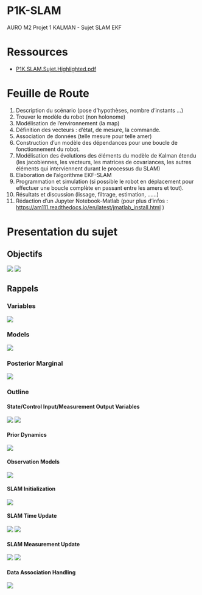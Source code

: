 # P1K-SLAM
AURO M2 Projet 1 KALMAN - Sujet SLAM EKF

# Ressources

- [P1K.SLAM.Sujet.Highlighted.pdf](https://github.com/TunnARK/P1K-SLAM/blob/main/assets/P1K.SLAM.Sujet.Highlighted.pdf)

# Feuille de Route

1. Description du scénario (pose d’hypothèses, nombre d’instants …)
2. Trouver le modèle du robot (non holonome)
3. Modélisation de l’environnement (la map)
4. Définition des vecteurs : d’état, de mesure, la commande.
5. Association de données (telle mesure pour telle amer)
6. Construction d’un modèle des dépendances pour une boucle de
fonctionnement du robot.
7. Modélisation des évolutions des éléments du modèle de Kalman étendu
(les jacobiennes, les vecteurs, les matrices de covariances, les autres
éléments qui interviennent durant le processus du SLAM)
8. Elaboration de l’algorithme EKF-SLAM
9. Programmation et simulation (si possible le robot en déplacement pour
effectuer une boucle complète en passant entre les amers et tout).
10. Résultats et discussion (lissage, filtrage, estimation, ……)
11. Rédaction d’un Jupyter Notebook-Matlab (pour plus d’infos :
https://am111.readthedocs.io/en/latest/jmatlab_install.html )

# Presentation du sujet

## Objectifs

![](/assets/images/P1K.SLAM.SujetObjectifs.png)
![](/assets/images/P1K.SLAM.SujetProblemDef.png)

## Rappels

### Variables

![](/assets/images/P1K.SLAM.SujetRappelVariables.png)

### Models

![](/assets/images/P1K.SLAM.SujetRappelModels.png)

### Posterior Marginal

![](/assets/images/P1K.SLAM.SujetRappelPostMargin.png)

### Outline

#### State/Control Input/Measurement Output Variables

![](/assets/images/P1K.SLAM.SujetRappelStateVars.png)
![](/assets/images/P1K.SLAM.SujetRappelStateVars2.png)

#### Prior Dynamics

![](/assets/images/P1K.SLAM.SujetRappelPriorDynamics.png)

#### Observation Models

![](/assets/images/P1K.SLAM.SujetRappelObsModels.png)

#### SLAM Initialization

![](/assets/images/P1K.SLAM.SujetRappelInitialization.png)

#### SLAM Time Update

![](/assets/images/P1K.SLAM.SujetRappelTimeUpdate.png)
![](/assets/images/P1K.SLAM.SujetRappelTimeUpdate2.png)

#### SLAM Measurement Update

![](/assets/images/P1K.SLAM.SujetRappelMeasUpdate.png)
![](/assets/images/P1K.SLAM.SujetRappelMeasUpdate2.png)

#### Data Association Handling

![](/assets/images/P1K.SLAM.SujetRappelDataAssociation.png)

